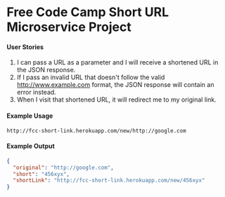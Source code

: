 # Free Code Camp Short URL Microservice Project

#### User Stories

1) I can pass a URL as a parameter and I will receive a shortened URL in the JSON response.
2) If I pass an invalid URL that doesn't follow the valid http://www.example.com format, the JSON response will contain an error instead.
3) When I visit that shortened URL, it will redirect me to my original link.

#### Example Usage

````
http://fcc-short-link.herokuapp.com/new/http://google.com
````

#### Example Output

````json
{
  "original": "http://google.com",
  "short": "456xyx",
  "shortLink": "http://fcc-short-link.herokuapp.com/new/456xyx"
}
````

